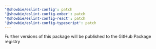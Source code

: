 ```yaml
---
'@showbie/eslint-config': patch
'@showbie/eslint-config-ember': patch
'@showbie/eslint-config-react': patch
'@showbie/eslint-config-typescript': patch
---
```


Further versions of this package will be published to the GitHub Package registry
